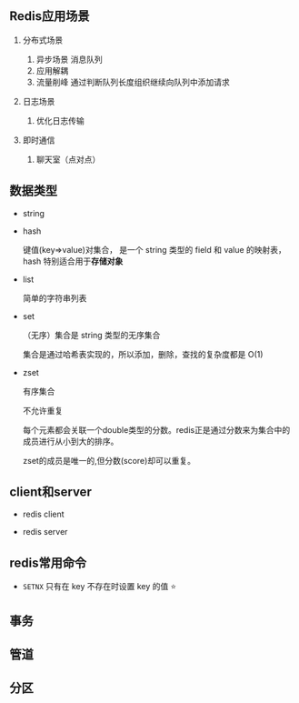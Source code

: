 ## Redis应用场景

1. 分布式场景
    1. 异步场景 消息队列
    2. 应用解耦
    3. 流量削峰
        通过判断队列长度组织继续向队列中添加请求

2. 日志场景
    1. 优化日志传输

3. 即时通信
    1. 聊天室（点对点）

## 数据类型

* string

* hash

    键值(key=>value)对集合， 是一个 string 类型的 field 和 value 的映射表，hash 特别适合用于**存储对象**

* list

    简单的字符串列表

* set

    （无序）集合是 string 类型的无序集合

    集合是通过哈希表实现的，所以添加，删除，查找的复杂度都是 O(1)

* zset

    有序集合

    不允许重复

    每个元素都会关联一个double类型的分数。redis正是通过分数来为集合中的成员进行从小到大的排序。
    
    zset的成员是唯一的,但分数(score)却可以重复。

## client和server

* redis client


* redis server


## redis常用命令

* ```SETNX```  只有在 key 不存在时设置 key 的值 ⭐

## 事务


## 管道

## 分区


